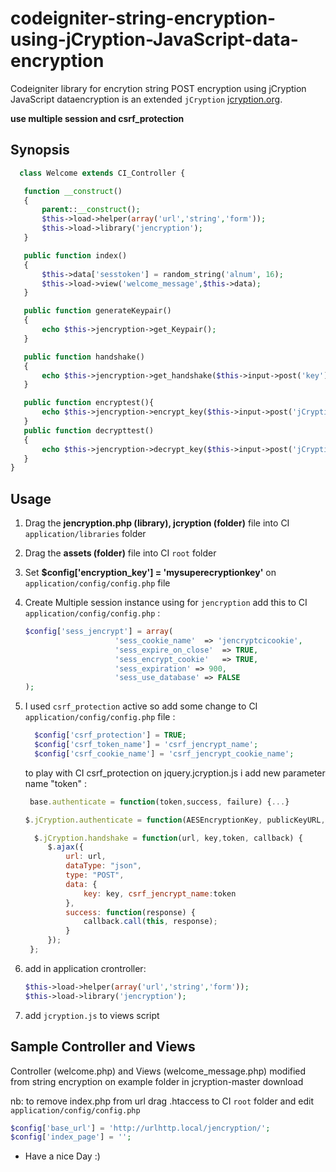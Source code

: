 codeigniter-string-encryption-using-jCryption-JavaScript-data-encryption
========================================================================

Codeigniter library for encrytion string POST encryption using jCryption JavaScript dataencryption is an extended `jCryption` [jcryption.org](http://www.jcryption.org).

**use multiple session and csrf_protection**

## Synopsis

 ```php
   class Welcome extends CI_Controller {

    function __construct()
    {
        parent::__construct();
        $this->load->helper(array('url','string','form'));
        $this->load->library('jencryption');
    }

    public function index()
    {
        $this->data['sesstoken'] = random_string('alnum', 16);
        $this->load->view('welcome_message',$this->data);
    }

    public function generateKeypair()
    {
        echo $this->jencryption->get_Keypair();
    }

    public function handshake()
    {
        echo $this->jencryption->get_handshake($this->input->post('key'));
    }

    public function encryptest(){
        echo $this->jencryption->encrypt_key($this->input->post('jCryption'));
    }
    public function decrypttest()
    {
        echo $this->jencryption->decrypt_key($this->input->post('jCryption'));
    }
}
```

## Usage

1. Drag the **jencryption.php (library), jcryption (folder)** file into CI `application/libraries` folder
2. Drag the **assets (folder)** file into CI `root` folder
3. Set **$config['encryption_key'] = 'mysuperecryptionkey'** on `application/config/config.php` file
4. Create Multiple session instance using for `jencryption` add this to CI `application/config/config.php` :

    ```php
    $config['sess_jencrypt'] = array(
                        'sess_cookie_name'	=> 'jencryptcicookie',
                        'sess_expire_on_close'	=> TRUE,
                        'sess_encrypt_cookie'	=> TRUE,
                        'sess_expiration' => 900,
                        'sess_use_database'	=> FALSE
    );
    ```
5. I used `csrf_protection` active so add some change to CI `application/config/config.php` file :

    ```php
      $config['csrf_protection'] = TRUE;
      $config['csrf_token_name'] = 'csrf_jencrypt_name';
      $config['csrf_cookie_name'] = 'csrf_jencrypt_cookie_name';
    ```
     to play with CI csrf_protection on jquery.jcryption.js i add new parameter name "token" :

     ```js
      base.authenticate = function(token,success, failure) {...}
      ```
      ```js
      $.jCryption.authenticate = function(AESEncryptionKey, publicKeyURL, handshakeURL,token, success, failure){...}
     ```
     ```js
       $.jCryption.handshake = function(url, key,token, callback) {
          $.ajax({
              url: url,
              dataType: "json",
              type: "POST",
              data: {
                  key: key, csrf_jencrypt_name:token
              },
              success: function(response) {
                  callback.call(this, response);
              }
          });
      };
     ```

6. add in application crontroller:

    ```php
    $this->load->helper(array('url','string','form'));
    $this->load->library('jencryption');
    ```

7. add `jcryption.js` to views script


## Sample Controller and Views

Controller (welcome.php) and Views (welcome_message.php) modified from string encryption on example folder in jcryption-master download


nb: to remove index.php from url drag .htaccess to CI `root` folder and edit `application/config/config.php`

```php
$config['base_url'] = 'http://urlhttp.local/jencryption/';
$config['index_page'] = '';
```

* Have a nice Day :)
